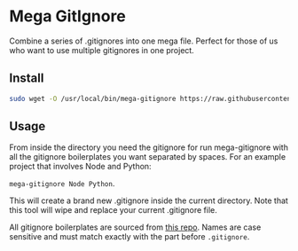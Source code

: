 # Mega GitIgnore

Combine a series of .gitignores into one mega file. Perfect for those of us who want to use multiple gitignores in one project.

## Install

```bash
sudo wget -O /usr/local/bin/mega-gitignore https://raw.githubusercontent.com/samruddhisomani/mega-gitignore/master/mega-gitignore
```

## Usage

From inside the directory you need the gitignore for run mega-gitignore with all the gitignore boilerplates you want separated by spaces. For an example project that involves Node and Python: 

```mega-gitignore Node Python```.

This will create a brand new .gitignore inside the current directory. Note that this tool will wipe and replace your current .gitignore file. 

All gitignore boilerplates are sourced from [this repo](https://github.com/github/gitignore). Names are case sensitive and must match exactly with the part before ```.gitignore```.

